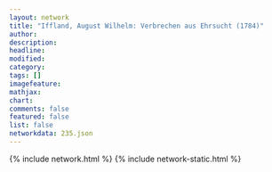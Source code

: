 ```yaml
---
layout: network
title: "Iffland, August Wilhelm: Verbrechen aus Ehrsucht (1784)"
author:
description:
headline:
modified:
category:
tags: []
imagefeature: 
mathjax: 
chart: 
comments: false
featured: false
list: false
networkdata: 235.json
---
```

{% include network.html %}
{% include network-static.html %}
